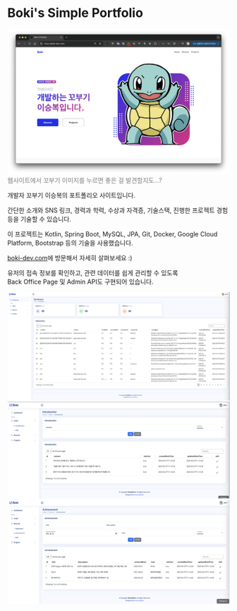 # Boki's Simple Portfolio

![Main Page](imgs/boki-dev-index.png)
<font color="grey">웹사이트에서 꼬부기 이미지를 누르면 좋은 걸 발견할지도...?</font>

개발자 꼬부기 이승복의 포트폴리오 사이트입니다.

간단한 소개와 SNS 링크, 경력과 학력, 수상과 자격증, 기술스택, 진행한 프로젝트 경험 등을 기술할 수 있습니다.

이 프로젝트는 Kotlin, Spring Boot, MySQL, JPA, Git, Docker, Google Cloud Platform, Bootstrap 등의 기술을 사용했습니다.

[boki-dev.com](https://boki-dev.com/)에 방문해서 자세히 살펴보세요 :)

유저의 접속 정보를 확인하고, 관련 데이터를 쉽게 관리할 수 있도록  
Back Office Page 및 Admin API도 구현되어 있습니다.

![Admin Page1](imgs/admin-dashboard.png)
![Admin Page2](imgs/admin-introduction.png)
![Admin Page3](imgs/admin-achivement.png)

